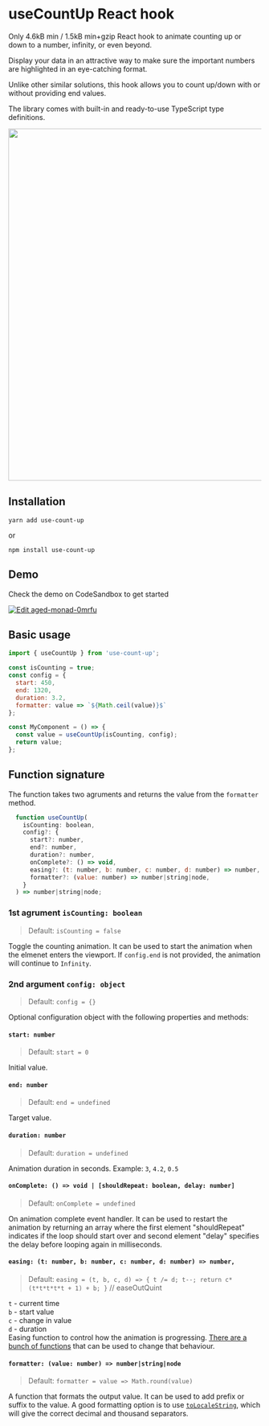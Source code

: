 # useCountUp React hook
Only 4.6kB min / 1.5kB min+gzip React hook to animate counting up or down to a number, infinity, or even beyond.

Display your data in an attractive way to make sure the important numbers are highlighted in an eye-catching format.

Unlike other similar solutions, this hook allows you to count up/down with or without providing end values.

The library comes with built-in and ready-to-use TypeScript type definitions.


<img src="https://user-images.githubusercontent.com/10707142/68539807-2f77ba80-0389-11ea-978c-8955e9b8db9f.gif" width="700">

## Installation
```
yarn add use-count-up
```
or
```
npm install use-count-up
```

## Demo
Check the demo on CodeSandbox to get started  

[![Edit aged-monad-0mrfu](https://codesandbox.io/static/img/play-codesandbox.svg)](https://codesandbox.io/s/aged-monad-0mrfu?fontsize=14)

## Basic usage
```jsx
import { useCountUp } from 'use-count-up';

const isCounting = true;
const config = {
  start: 450,
  end: 1320,
  duration: 3.2,
  formatter: value => `${Math.ceil(value)}$`
};

const MyComponent = () => { 
  const value = useCountUp(isCounting, config);
  return value;
};
```

## Function signature
The function takes two agruments and returns the value from the `formatter` method.
```js
  function useCountUp(
    isCounting: boolean,
    config?: {
      start?: number,
      end?: number,
      duration?: number,
      onComplete?: () => void,
      easing?: (t: number, b: number, c: number, d: number) => number,
      formatter?: (value: number) => number|string|node,
    }
  ) => number|string|node;
```
### 1st agrument `isCounting: boolean`
> Default: `isCounting = false`

Toggle the counting animation. It can be used to start the animation when the elmenet enters the viewport. If `config.end`  is not provided, the animation will continue to `Infinity`.

### 2nd argument `config: object`
> Default:  `config = {}`

Optional configuration object with the following properties and methods:

#### `start: number`  
> Default:  `start = 0`

Initial value.

#### `end: number`  
> Default:  `end = undefined`

Target value.

#### `duration: number`  
> Default:  `duration = undefined`

Animation duration in seconds. Example: `3`, `4.2`, `0.5`

#### `onComplete: () => void | [shouldRepeat: boolean, delay: number]`  
> Default:  `onComplete = undefined`

On animation complete event handler. It can be used to restart the animation by returning an array where the first element "shouldRepeat" indicates if the loop should start over and second element "delay" specifies the delay before looping again in milliseconds.

#### `easing: (t: number, b: number, c: number, d: number) => number,`  
> Default:  `easing = (t, b, c, d) => { t /= d; t--; return c*(t*t*t*t*t + 1) + b; }`  // easeOutQuint

`t` - current time  
`b` - start value  
`c` - change in value  
`d` - duration  
Easing function to control how the animation is progressing. [There are a bunch of functions](http://www.gizma.com/easing/) that can be used to change that behaviour.

#### `formatter: (value: number) => number|string|node`  
> Default:  `formatter = value => Math.round(value)`

A function that formats the output value. It can be used to add prefix or suffix to the value. A good formatting option is to use [`toLocaleString`](https://developer.mozilla.org/en-US/docs/Web/JavaScript/Reference/Global_Objects/Number/toLocaleString), which will give the correct decimal and thousand separators.

